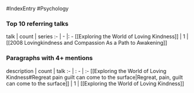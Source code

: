 #IndexEntry #Psychology

### Top 10 referring talks
talk | count | series
:- | - |: -
[[Exploring the World of Loving Kindness]] | 1 | [[2008 Lovingkindness and Compassion As a Path to Awakening]]

### Paragraphs with 4+ mentions
description | count | talk
:- | : - | :-
[[Exploring the World of Loving Kindness#Regreat pain guilt can come to the surface\|Regreat, pain, guilt can come to the surface]] | 1 | [[Exploring the World of Loving Kindness]]

